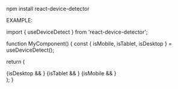 npm install react-device-detector



EXAMPLE:

import { useDeviceDetect } from 'react-device-detector';

function MyComponent() {
  const { isMobile, isTablet, isDesktop } = useDeviceDetect();
  
  return (
    <div>
      {isDesktop && <DesktopLayout />}
      {isTablet && <TabletLayout />}
      {isMobile && <MobileLayout />}
    </div>
  );
}